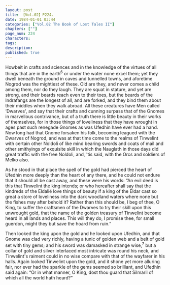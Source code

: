 ```yaml
---
layout: post
title: 【Vol.02】P224.
date: 1984-01-01 03:44
categories: ["Vol.02 The Book of Lost Tales II"]
chapters: [""]
page_num: 224
characters: 
tags: 
description: 
published: true
---
```


<p style="text-indent: 0;">
Howbeit in crafts and sciences and in the knowledge of the virtues of all things that are in the earth<SUP>6</SUP> or under the water none excel them; yet they dwell beneath the ground in caves and tunnelled towns, and aforetime Nogrod was the mightiest of these. Old are they, and never comes a child among them, nor do they laugh. They are squat in stature, and yet are strong, and their beards reach even to their toes, but the beards of the Indrafangs are the longest of all, and are forked, and they bind them about their middles when they walk abroad. All these creatures have Men called ‘Dwarves', and say that their crafts and cunning surpass that of the Gnomes in marvellous contrivance, but of a truth there is little beauty in their works of themselves, for in those things of loveliness that they have wrought in ages past such renegade Gnomes as was Ufedhin have ever had a hand. Now long had that Gnome forsaken his folk, becoming leagued with the Dwarves of Nogrod, and was at that time come to the realms of Tinwelint with certain other Noldoli of like mind bearing swords and coats of mail and other smithyings of exquisite skill in which the Nauglath in those days did great traffic with the free Noldoli, and, 'tis said, with the Orcs and soldiers of Melko also.
</p>

As he stood in that place the spell of the gold had pierced the heart of Ufedhin more deeply than the heart of any there, and he could not endure that it should all be cast away, and these were his words: “An evil deed is this that Tinwelint the king intends; or who hereafter shall say that the kindreds of the Eldalië love things of beauty if a king of the Eldar cast so great a store of loveliness into the dark woodland waters where none but the fishes may after behold it? Rather than this should be, I beg of thee, O King, to suffer the craftsmen of the Dwarves to try their skill upon this unwrought gold, that the name of the golden treasury of Tinwelint become heard in all lands and places. This will they do, I promise thee, for small guerdon, might they but save the hoard from ruin.”

Then looked the king upon the gold and he looked upon Ufedhin, and that Gnome was clad very richly, having a tunic of golden web and a belt of gold set with tiny gems; and his sword was damasked in strange wise,<SUP>7</SUP> but a collar of gold and silver interlaced most intricate was round his neck, and Tinwelint's raiment could in no wise compare with that of the wayfarer in his halls. Again looked Tinwelint upon the gold, and it shone yet more alluring fair, nor ever had the sparkle of the gems seemed so brilliant, and Ufedhin said again: “Or in what manner, O King, dost thou guard that Silmaril of which all the world hath heard?”

